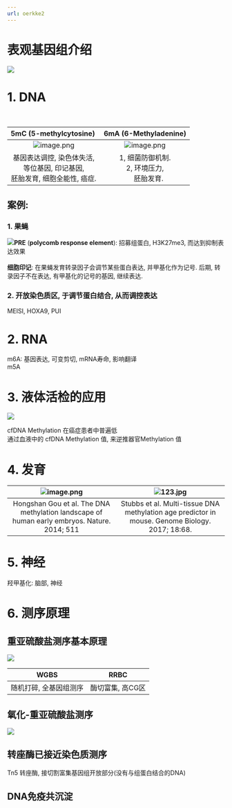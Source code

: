 ```yaml
---
url: oerkke2
---
```


# 表观基因组介绍



![](https://cdn.nlark.com/yuque/0/2020/svg/691897/1586540041444-591ddad7-09b6-4ffd-aba2-2c0f2fb1e67e.svg)<a name="dYbYE"></a>
# 1. DNA
  <br />

| 5mC (5-methylcytosine)  | 6mA (6-Methyladenine) |
| :---: | :---: |
| ![image.png](https://cdn.nlark.com/yuque/0/2020/png/691897/1586530131618-94191683-4f98-49ff-903d-01365b93864a.png#align=left&display=inline&height=126&name=image.png&originHeight=126&originWidth=129&size=10006&status=done&style=none&width=129) | ![image.png](https://cdn.nlark.com/yuque/0/2020/png/691897/1586530218433-4e2aae0a-5a7e-4f59-a0b1-a2407499062d.png#align=left&display=inline&height=100&name=image.png&originHeight=100&originWidth=107&size=9241&status=done&style=none&width=107) |
| 基因表达调控, 染色体失活,<br />等位基因, 印记基因,<br />胚胎发育, 细胞全能性, 癌症. | 1, 细菌防御机制.<br />2, 环境压力,<br />    胚胎发育. |



<a name="ioOSv"></a>
## 案例:
<a name="SGn4T"></a>
### 1. 果蝇
![](https://cdn.nlark.com/yuque/0/2020/svg/691897/1586540041516-426162ee-0faa-4d72-b689-7be19c17f457.svg)**PRE** (**polycomb response element**): 招募组蛋白, H3K27me3, 而达到抑制表达效果<br />
<br />**细胞印记**: 在果蝇发育转录因子会调节某些蛋白表达, 并甲基化作为记号. 后期, 转录因子不在表达, 有甲基化的记号的基因, 继续表达.

<a name="rnSC8"></a>
### 2. 开放染色质区, 于调节蛋白结合, 从而调控表达
MEISI, HOXA9, PUI<br />

<a name="yYcMJ"></a>
# 2. RNA
m6A: 基因表达, 可变剪切, mRNA寿命, 影响翻译<br />m5A<br />

<a name="dVpB2"></a>
# 3. 液体活检的应用
![](https://cdn.nlark.com/yuque/0/2020/svg/691897/1586540041529-6579e83b-4d86-41ce-96a6-e561eea5ea59.svg)

cfDNA Methylation 在癌症患者中普遍低<br />通过血液中的 cfDNA Methylation 值, 来逆推器官Methylation 值<br />

<a name="SNPTZ"></a>
# 4. 发育
| ![image.png](https://cdn.nlark.com/yuque/0/2020/png/691897/1586533976825-fe42b189-0bb8-4993-a800-1e5ebb4374cb.png#align=left&display=inline&height=197&name=image.png&originHeight=197&originWidth=250&size=25590&status=done&style=none&width=250) | ![123.jpg](https://cdn.nlark.com/yuque/0/2020/jpeg/691897/1586534209251-0200253f-dc9f-4e56-8e54-b2f6ff469675.jpeg#align=left&display=inline&height=189&name=123.jpg&originHeight=189&originWidth=188&size=6169&status=done&style=none&width=188) |
| :---: | :---: |
| Hongshan Gou et al. The DNA methylation landscape of human early embryos. Nature. 2014; 511 | Stubbs et al. Multi-tissue DNA methylation age predictor in mouse. Genome Biology. 2017; 18:68. |



<a name="vXhIG"></a>
# 5. 神经
羟甲基化: 脑部, 神经<br />

<a name="aomJ2"></a>
# 6. 测序原理
<a name="Wmbgi"></a>
## 重亚硫酸盐测序基本原理
![](https://cdn.nlark.com/yuque/0/2020/svg/691897/1586540041598-e9d7b265-ab72-4185-a652-dbd5bbfd2da4.svg)


| WGBS | RRBC |
| --- | --- |
| 随机打碎, 全基因组测序 | 酶切富集, 高CG区 |



<a name="aPU11"></a>
## 氧化-重亚硫酸盐测序
![](https://cdn.nlark.com/yuque/0/2020/svg/691897/1586540041646-7d03c530-0d66-4171-9cb6-54f5d92cbea5.svg)<a name="5MgOk"></a>
## 转座酶已接近染色质测序
Tn5 转座酶, 接切割富集基因组开放部分(没有与组蛋白结合的DNA)<br />

<a name="l5SiE"></a>
## DNA免疫共沉淀
